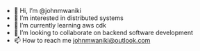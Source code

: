 - 👋 Hi, I’m @johnmwaniki
- 👀 I’m interested in distributed systems
- 🌱 I’m currently learning aws cdk
- 💞️ I’m looking to collaborate on backend software development
- 📫 How to reach me johnmwaniki@outlook.com

<!---
johnmwaniki/johnmwaniki is a ✨ special ✨ repository because its `README.md` (this file) appears on your GitHub profile.
You can click the Preview link to take a look at your changes.
--->
